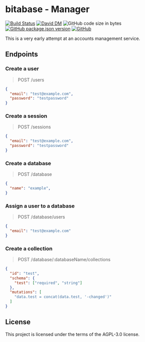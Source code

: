 # bitabase - Manager
[![Build Status](https://travis-ci.org/bitabase/bitabase-manager.svg?branch=master)](https://travis-ci.org/bitabase/bitabase-manager)
[![David DM](https://david-dm.org/bitabase/bitabase-manager.svg)](https://david-dm.org/bitabase/bitabase-manager)
![GitHub code size in bytes](https://img.shields.io/github/languages/code-size/bitabase/bitabase-manager)
[![GitHub package.json version](https://img.shields.io/github/package-json/v/bitabase/bitabase-manager)](https://github.com/bitabase/bitabase-manager/blob/master/package.json)
[![GitHub](https://img.shields.io/github/license/bitabase/bitabase-manager)](https://github.com/bitabase/bitabase-manager/blob/master/LICENSE)

This is a very early attempt at an accounts management service.

## Endpoints
### Create a user
> POST /users

```json
{
  "email": "test@example.com",
  "password": "testpassword"
}
```

### Create a session
> POST /sessions

```json
{
  "email": "test@example.com",
  "password": "testpassword"
}
```

### Create a database
> POST /database

```json
{
  "name": "example",
}
```

### Assign a user to a database
> POST /database/users

```json
{
  "email": "test@example.com"
}
```

### Create a collection
> POST /database/:databaseName/collections

```json
{
  "id": "test",
  "schema": {
    "test": ["required", "string"]
  },
  "mutations": [
    "data.test = concat(data.test, '-changed')"
  ]
}
```

## License
This project is licensed under the terms of the AGPL-3.0 license.
